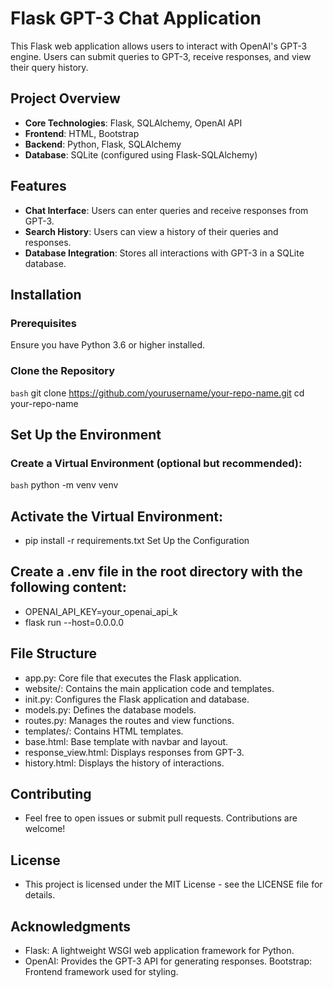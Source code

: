 # Flask GPT-3 Chat Application

This Flask web application allows users to interact with OpenAI's GPT-3 engine. Users can submit queries to GPT-3, receive responses, and view their query history.

## Project Overview

- **Core Technologies**: Flask, SQLAlchemy, OpenAI API
- **Frontend**: HTML, Bootstrap
- **Backend**: Python, Flask, SQLAlchemy
- **Database**: SQLite (configured using Flask-SQLAlchemy)

## Features

- **Chat Interface**: Users can enter queries and receive responses from GPT-3.
- **Search History**: Users can view a history of their queries and responses.
- **Database Integration**: Stores all interactions with GPT-3 in a SQLite database.

## Installation

### Prerequisites

Ensure you have Python 3.6 or higher installed.

### Clone the Repository

```bash```
git clone https://github.com/yourusername/your-repo-name.git
cd your-repo-name
## Set Up the Environment

### Create a Virtual Environment (optional but recommended):

```bash```
python -m venv venv

## Activate the Virtual Environment:
- pip install -r requirements.txt
Set Up the Configuration
## Create a .env file in the root directory with the following content:

- OPENAI_API_KEY=your_openai_api_k
- flask run --host=0.0.0.0
## File Structure
- app.py: Core file that executes the Flask application.
- website/: Contains the main application code and templates.
- init.py: Configures the Flask application and database.
- models.py: Defines the database models.
- routes.py: Manages the routes and view functions.
- templates/: Contains HTML templates.
- base.html: Base template with navbar and layout.
- response_view.html: Displays responses from GPT-3.
- history.html: Displays the history of interactions.

## Contributing
- Feel free to open issues or submit pull requests. Contributions are welcome!

## License
- This project is licensed under the MIT License - see the LICENSE file for details.
  
## Acknowledgments
- Flask: A lightweight WSGI web application framework for Python.
- OpenAI: Provides the GPT-3 API for generating responses.
Bootstrap: Frontend framework used for styling.

